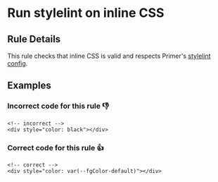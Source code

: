 # Run stylelint on inline CSS

## Rule Details

This rule checks that inline CSS is valid and respects Primer's [stylelint config](https://github.com/primer/stylelint-config).

## Examples
### **Incorrect** code for this rule 👎

```erb
<!-- incorrect -->
<div style="color: black"></div>
```

### **Correct** code for this rule  👍

```erb
<!-- correct -->
<div style="color: var(--fgColor-default)"></div>
```
